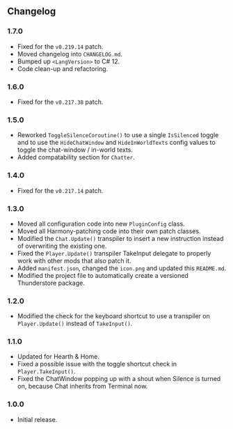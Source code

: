 ## Changelog

### 1.7.0

  * Fixed for the `v0.219.14` patch.
  * Moved changelog into `CHANGELOG.md`.
  * Bumped up `<LangVersion>` to C# 12.
  * Code clean-up and refactoring.

### 1.6.0

  * Fixed for the `v0.217.38` patch.

### 1.5.0

  * Reworked `ToggleSilenceCoroutine()` to use a single `IsSilenced` toggle and to use the `HideChatWindow` and
    `HideInWorldTexts` config values to toggle the chat-window / in-world texts.
  * Added compatability section for `Chatter`.

### 1.4.0

  * Fixed for the `v0.217.14` patch.

### 1.3.0

  * Moved all configuration code into new `PluginConfig` class.
  * Moved all Harmony-patching code into their own patch classes.
  * Modified the `Chat.Update()` transpiler to insert a new instruction instead of overwriting the existing one.
  * Fixed the `Player.Update()` transpiler TakeInput delegate to properly work with other mods that also patch it.
  * Added `manifest.json`, changed the `icon.png` and updated this `README.md`.
  * Modified the project file to automatically create a versioned Thunderstore package.

### 1.2.0

  * Modified the check for the keyboard shortcut to use a transpiler on `Player.Update()` instead of `TakeInput()`.

### 1.1.0

  * Updated for Hearth & Home.
  * Fixed a possible issue with the toggle shortcut check in `Player.TakeInput()`.
  * Fixed the ChatWindow popping up with a shout when Silence is turned on, because Chat inherits from Terminal now.

### 1.0.0

  * Initial release.